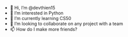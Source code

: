 - 👋 Hi, I’m @devthien15
- 👀 I’m interested in Python
- 🌱 I’m currently learning CS50
- 💞️ I’m looking to collaborate on any project with a team
- 📫 How do I make more friends?
<!---
devthien15/devthien15 is a ✨ special ✨ repository because its `README.md` (this file) appears on your GitHub profile.
You can click the Preview link to take a look at your changes.
--->
